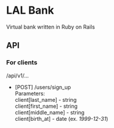 # LAL Bank

Virtual bank written in Ruby on Rails

## API
### For clients
/api/v1/...
* [POST] /users/sign_up<br>
Parameters:<br>
client[last_name] - string<br>
client[first_name] - string<br>
client[middle_name] - string<br>
client[birth_at] - date (ex. *1999-12-31*)<br>


